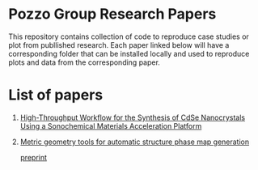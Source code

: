 # Pozzo Group Research Papers

This repository contains collection of code to reproduce case studies or plot from publlished research.
Each paper linked below will have a corresponding folder that can be installed locally and used to reproduce plots and data from the corresponding paper.

# List of papers

1. [High-Throughput Workflow for the Synthesis of CdSe Nanocrystals Using a Sonochemical Materials Acceleration Platform](/qdots)

2. [Metric geometry tools for automatic structure phase map generation](/autophasemap) 

	[preprint](https://doi.org/10.26434/chemrxiv-2022-3p4gx)
